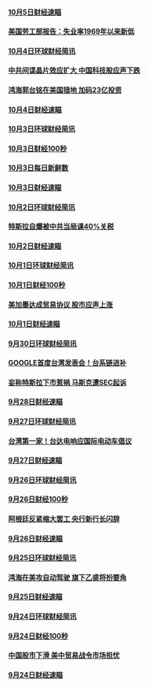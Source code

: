 #### [10月5日财经速瞄](../pages/news208/a1394260.md?t=10070931) 

#### [美国劳工部报告：失业率1969年以来新低](../pages/news208/a1394221.md?t=10070931) 

#### [10月4日环球财经简讯](../pages/news208/a1394211.md?t=10070931) 

#### [中共间谍晶片效应扩大 中国科技股应声下跌](../pages/news208/a1394210.md?t=10070931) 

#### [鸿海郭台铭在美国猎地 加码23亿投资](../pages/news208/a1394184.md?t=10070931) 

#### [10月4日财经速瞄](../pages/news208/a1394104.md?t=10070931) 

#### [10月3日环球财经简讯](../pages/news208/a1394057.md?t=10070931) 

#### [10月3日财经100秒](../pages/news208/a1394034.md?t=10070931) 

#### [10月3日每日新鲜数](../pages/news208/a1393967.md?t=10070931) 

#### [10月3日财经速瞄](../pages/news208/a1393964.md?t=10070931) 

#### [10月2日环球财经简讯](../pages/news208/a1393924.md?t=10070931) 

#### [特斯拉自爆被中共当局课40%关税](../pages/news208/a1393910.md?t=10070931) 

#### [10月2日财经速瞄](../pages/news208/a1393834.md?t=10070931) 

#### [10月1日环球财经简讯](../pages/news208/a1393775.md?t=10070931) 

#### [10月1日财经100秒](../pages/news208/a1393754.md?t=10070931) 

#### [美加墨达成贸易协议 股市应声上涨](../pages/news208/a1393738.md?t=10070931) 

#### [10月1日财经速瞄](../pages/news208/a1393681.md?t=10070931) 

#### [9月30日环球财经简讯](../pages/news208/a1393638.md?t=10070931) 

#### [GOOGLE首度台湾发表会！台系链进补](../pages/news208/a1393612.md?t=10070931) 

#### [妄称特斯拉下市惹祸 马斯克遭SEC起诉](../pages/news208/a1393392.md?t=10070931) 

#### [9月28日财经速瞄](../pages/news208/a1393394.md?t=10070931) 

#### [9月27日环球财经简讯](../pages/news208/a1393337.md?t=10070931) 

#### [台湾第一家！台达电响应国际电动车倡议](../pages/news208/a1393319.md?t=10070931) 

#### [9月27日财经速瞄](../pages/news208/a1393242.md?t=10070931) 

#### [9月26日环球财经简讯](../pages/news208/a1393188.md?t=10070931) 

#### [9月26日财经100秒](../pages/news208/a1393159.md?t=10070931) 

#### [阿根廷反紧缩大罢工 央行新行长闪辞](../pages/news208/a1393091.md?t=10070931) 

#### [9月26日财经速瞄](../pages/news208/a1393087.md?t=10070931) 

#### [9月25日环球财经简讯](../pages/news208/a1393038.md?t=10070931) 

#### [鸿海在美攻自动驾驶 旗下乙盛将扮要角](../pages/news208/a1393021.md?t=10070931) 

#### [9月25日财经速瞄](../pages/news208/a1392936.md?t=10070931) 

#### [9月24日环球财经简讯](../pages/news208/a1392891.md?t=10070931) 

#### [9月24日财经100秒](../pages/news208/a1392876.md?t=10070931) 

#### [中国股市下滑 美中贸易战令市场担忧](../pages/news208/a1392874.md?t=10070931) 

#### [9月24日财经速瞄](../pages/news208/a1392794.md?t=10070931) 

